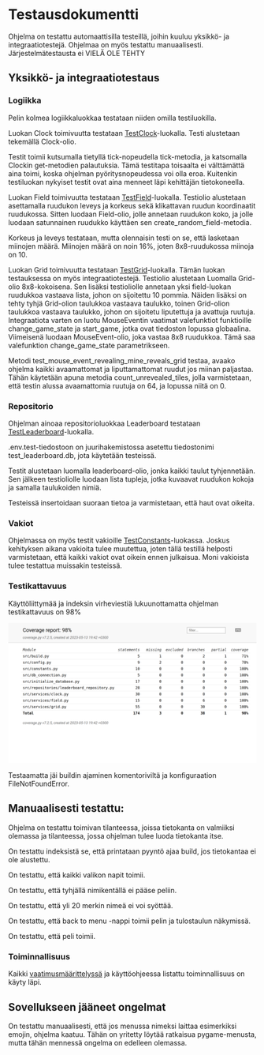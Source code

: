 # Testausdokumentti

Ohjelma on testattu automaattisilla testeillä, joihin kuuluu yksikkö- ja integraatiotestejä. Ohjelmaa on myös testattu manuaalisesti. Järjestelmätestausta ei VIELÄ OLE TEHTY

## Yksikkö- ja integraatiotestaus

### Logiikka

Pelin kolmea logiikkaluokkaa testataan niiden omilla testiluokilla.

Luokan Clock toimivuutta testataan [TestClock](https://github.com/thefakejj/Minesweeper/blob/main/src/tests/services/clock_test.py)-luokalla. Testi alustetaan tekemällä Clock-olio.

Testit toimii kutsumalla tietyllä tick-nopeudella tick-metodia, ja katsomalla Clockin get-metodien palautuksia. Tämä testitapa toisaalta ei välttämättä aina toimi, koska ohjelman pyöritysnopeudessa voi olla eroa. Kuitenkin testiluokan nykyiset testit ovat aina menneet läpi kehittäjän tietokoneella. 

Luokan Field toimivuutta testataan [TestField](https://github.com/thefakejj/Minesweeper/blob/main/src/tests/services/field_test.py)-luokalla. Testiolio alustetaan asettamalla ruudukon leveys ja korkeus sekä klikattavan ruudun koordinaatit ruudukossa. Sitten luodaan Field-olio, jolle annetaan ruudukon koko, ja jolle luodaan satunnainen ruudukko käyttäen sen create_random_field-metodia.

Korkeus ja leveys testataan, mutta olennaisin testi on se, että lasketaan miinojen määrä. Miinojen määrä on noin 16%, joten 8x8-ruudukossa miinoja on 10.

Luokan Grid toimivuutta testataan [TestGrid](https://github.com/thefakejj/Minesweeper/blob/main/src/tests/services/grid_test.py)-luokalla. Tämän luokan testauksessa on myös integraatiotestejä. Testiolio alustetaan Luomalla Grid-olio 8x8-kokoisena. Sen lisäksi testioliolle annetaan yksi field-luokan ruudukkoa vastaava lista, johon on sijoitettu 10 pommia. Näiden lisäksi on tehty tyhjä Grid-olion taulukkoa vastaava taulukko, toinen Grid-olion taulukkoa vastaava taulukko, johon on sijoitetu liputettuja ja avattuja ruutuja. Integraatiota varten on luotu MouseEventin vaatimat valefunktiot funktioille change_game_state ja start_game, jotka ovat tiedoston lopussa globaalina. Viimeisenä luodaan MouseEvent-olio, joka vastaa 8x8 ruudukkoa. Tämä saa valefunktion change_game_state parametrikseen.

Metodi test_mouse_event_revealing_mine_reveals_grid testaa, avaako ohjelma kaikki avaamattomat ja liputtamattomat ruudut jos miinan paljastaa. Tähän käytetään apuna metodia count_unrevealed_tiles, jolla varmistetaan, että testin alussa avaamattomia ruutuja on 64, ja lopussa niitä on 0.

### Repositorio

Ohjelman ainoaa repositorioluokkaa Leaderboard testataan [TestLeaderboard](https://github.com/thefakejj/Minesweeper/blob/main/src/tests/repositories/leaderboard_repository_test.py)-luokalla.

.env.test-tiedostoon on juurihakemistossa asetettu tiedostonimi test_leaderboard.db, jota käytetään testeissä.

Testit alustetaan luomalla leaderboard-olio, jonka kaikki taulut tyhjennetään. Sen jälkeen testioliolle luodaan lista tupleja, jotka kuvaavat ruudukon kokoja ja samalla taulukoiden nimiä.

Testeissä insertoidaan suoraan tietoa ja varmistetaan, että haut ovat oikeita.

### Vakiot

Ohjelmassa on myös testit vakioille [TestConstants](https://github.com/thefakejj/Minesweeper/blob/main/src/tests/other/constants_test.py)-luokassa. Joskus kehityksen aikana vakioita tulee muutettua, joten tällä testillä helposti varmistetaan, että kaikki vakiot ovat oikein ennen julkaisua. Moni vakioista tulee testattua muissakin testeissä.

### Testikattavuus

Käyttöliittymää ja indeksin virheviestiä lukuunottamatta ohjelman testikattavuus on 98%

![Testikattavuus](./kuvat/testikattavuus.png)

Testaamatta jäi buildin ajaminen komentoriviltä ja konfiguraation FileNotFoundError.

## Manuaalisesti testattu:

Ohjelma on testattu toimivan tilanteessa, joissa tietokanta on valmiiksi olemassa ja tilanteessa, jossa ohjelman tulee luoda tietokanta itse.

On testattu indeksistä se, että printataan pyyntö ajaa build, jos tietokantaa ei ole alustettu.

On testattu, että kaikki valikon napit toimii.

On testattu, että tyhjällä nimikentällä ei pääse peliin.

On testattu, että yli 20 merkin nimeä ei voi syöttää.

On testattu, että back to menu -nappi toimii pelin ja tulostaulun näkymissä.

On testattu, että peli toimii.

### Toiminnallisuus

Kaikki [vaatimusmäärittelyssä](https://github.com/thefakejj/Minesweeper/blob/main/documentation/vaatimusmaarittely.md) ja käyttöohjeessa listattu toiminnallisuus on käyty läpi.

## Sovellukseen jääneet ongelmat

On testattu manuaalisesti, että jos menussa nimeksi laittaa esimerkiksi emojin, ohjelma kaatuu. Tähän on yritetty löytää ratkaisua pygame-menusta, mutta tähän mennessä ongelma on edelleen olemassa.

